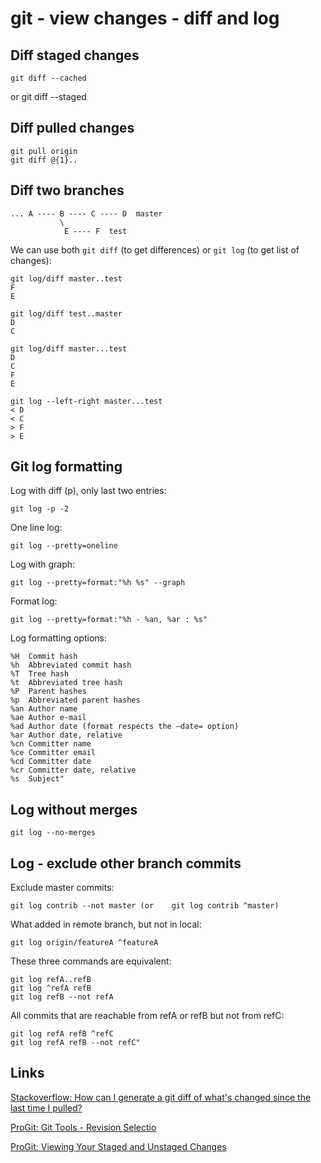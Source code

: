 git - view changes - diff and log
===========================================

Diff staged changes
-------------------------------------------

    git diff --cached
or
    git diff --staged

Diff pulled changes
-------------------------------------------

    git pull origin
    git diff @{1}..
    
Diff two branches
-------------------------------------------

    ... A ---- B ---- C ---- D  master
               \
                E ---- F  test
                
We can use both `git diff` (to get differences) or `git log` (to get list of changes):

    git log/diff master..test
    F
    E
    
    git log/diff test..master
    D
    C
    
    git log/diff master...test
    D
    C
    F
    E
    
    git log --left-right master...test
    < D
    < C
    > F
    > E


Git log formatting
-------------------------------------------

Log with diff (p), only last two entries:

    git log -p -2    

One line log:

    git log --pretty=oneline

Log with graph:

    git log --pretty=format:"%h %s" --graph	

Format log:

    git log --pretty=format:"%h - %an, %ar : %s"	

Log formatting options:

    %H  Commit hash
    %h  Abbreviated commit hash
    %T  Tree hash
    %t  Abbreviated tree hash
    %P  Parent hashes
    %p  Abbreviated parent hashes
    %an Author name
    %ae Author e-mail
    %ad Author date (format respects the –date= option)
    %ar Author date, relative
    %cn Committer name
    %ce Committer email
    %cd Committer date
    %cr Committer date, relative
    %s  Subject"


Log without merges
-------------------------------------------

    git log --no-merges

Log - exclude other branch commits
-------------------------------------------
Exclude master commits:

    git log contrib --not master (or    git log contrib ^master)

What added in remote branch, but not in local:

    git log origin/featureA ^featureA

These three commands are equivalent:

    git log refA..refB
    git log ^refA refB
    git log refB --not refA
    
All commits that are reachable from refA or refB but not from refC:		

    git log refA refB ^refC
    git log refA refB --not refC"															

Links
-------------------------------------------
[Stackoverflow: How can I generate a git diff of what's changed since the last time I pulled?](http://stackoverflow.com/questions/61002/how-can-i-generate-a-git-diff-of-whats-changed-since-the-last-time-i-pulled)

[ProGit: Git Tools - Revision Selectio](http://git-scm.com/book/en/Git-Tools-Revision-Selection)

[ProGit: Viewing Your Staged and Unstaged Changes](http://git-scm.com/book/en/Git-Basics-Recording-Changes-to-the-Repository#Viewing-Your-Staged-and-Unstaged-Changes)
